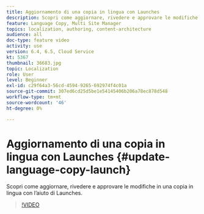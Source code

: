 ```yaml
---
title: Aggiornamento di una copia in lingua con Launches
description: Scopri come aggiornare, rivedere e approvare le modifiche in una copia in lingua con l’aiuto di Launches.
feature: Language Copy, Multi Site Manager
topics: localization, authoring, content-architecture
audience: all
doc-type: feature video
activity: use
version: 6.4, 6.5, Cloud Service
kt: 5367
thumbnail: 36683.jpg
topic: Localization
role: User
level: Beginner
exl-id: c29f64a3-56cd-4594-9265-692974f4c01a
source-git-commit: 307ed6cd25d5be1e54145406b206a78ec878d548
workflow-type: tm+mt
source-wordcount: '46'
ht-degree: 0%

---
```


# Aggiornamento di una copia in lingua con Launches {#update-language-copy-launch}

Scopri come aggiornare, rivedere e approvare le modifiche in una copia in lingua con l’aiuto di Launches.

>[!VIDEO](https://video.tv.adobe.com/v/36683?quality=12&learn=on)
